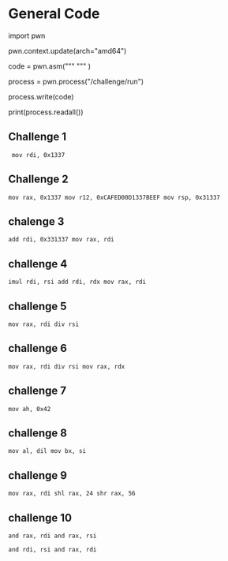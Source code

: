 # General Code
import pwn 

pwn.context.update(arch="amd64") 

code = pwn.asm(""" """ ) 

process = pwn.process("/challenge/run") 

process.write(code) 

print(process.readall())


## Challenge 1
` mov rdi, 0x1337`
## Challenge 2
`mov rax, 0x1337
 mov r12, 0xCAFED00D1337BEEF
 mov rsp, 0x31337`
## chalenge 3
`add rdi, 0x331337
mov rax, rdi`
## challenge 4
`imul rdi, rsi
add rdi, rdx
mov rax, rdi`
## challenge 5
`mov rax, rdi
div rsi`
## challenge 6
`mov rax, rdi
div rsi
mov rax, rdx`
## challenge 7
`mov ah, 0x42`
## challenge 8
`mov al, dil
mov bx, si`
## challenge 9
`mov rax, rdi
shl rax, 24
shr rax, 56`
## challenge 10
`and rax, rdi
and rax, rsi`


`and rdi, rsi
and rax, rdi`
